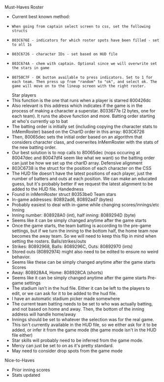 Must-Haves
 Roster
-   Current best known method:
-     When going from captain select screen to css, set the following structs
-     803C676E - indicators for which roster spots have been filled - set to all 1s
-     803C6726 - character IDs - set based on HUD file
-     803C674A - chem with captain. Optional since we will overwrite set the stars in game
-     80750C7F - OK button available to press indicators. Set to 1 for each team. Then press up from "random" to "ok", and select ok. The game will move on to the lineup screen with the right roster.
  Star players
-   This function is the one that runs when a player is starred 800426dc
-   Also relevant is this address which indicates if the game is in the process of making a character a superstar. 8033677e (2 bytes, one for each team). It runs the above function and more.
  Batting order starting at who's currently up to bat
-   The batting order is initially set (including copying the character stats to InMemRoster) based on the CharID order in this array: 803C6726
-   Then, 80065dec sets the initial order based on an algorithm that considers character class, and overwrites InMemRoster with the stats of the new batting order.
-   Our best solution is to nop calls to 80065dec (nops occuring at 80047dec and 80047df4  seem like what we want) so the batting order can just be how we set up the charID array.
  Defensive alignment
-   803C6738 is the struct for the position of each character on the CSS
-   The HUD file doesn't have the latest positions of each player, just the number of batters and outs at each position. We can make an educated guess, but it's probably better if we request the latest alignment to be added to the HUD file.
   Handedness
-   Found in inMemRoster struct 80353be0
  Team stars
-   In-game addresses: 80892ad6, 80892ad7 (bytes)
-   Probably easiest to deal with in-game while changing scores/innings/etc
 Inning
-   Inning number: 808928A0 (int), half inning: 8089294D (byte)
-   Seems like it can be simply changed anytime after the game starts
-   Once the game starts, the team batting is according to the pre-game settings, but if we turn the inning to the bottom half, the home team now becomes the away team. So we will need to keep this flip in mind when setting the rosters.
 Balls/strikes/outs
-   Strikes: 80892968, Balls: 8089296C, Outs: 80892970 (ints)
-   Stored outs (80892974) might also need to be edited to ensure no weird behavior.
-   Seems like these can be simply changed anytime after the game starts
 Scores
-   Away: 808928A4, Home: 808928CA (shorts)
-   Seems like it can be simply changed anytime after the game starts
Pre-game settings
-  The stadium isn't in the hud file. Either it can be left to the players to edit, or we can ask for it to be added to the hud file.
-    I have an automatic stadium picker made somewhere
-  The current team batting needs to be set to who was actually batting, and not based on home and away. Then, the bottom of the inning address will handle home/away
- Innings should be set to whatever the selection was for the real game. This isn't currently available in the HUD file, so we either ask for it to be added, or infer it from the game mode (the game mode isn't in the HUD file either)
- Star skills will probably need to be inferred from the game mode.
- Mercy can just be set to on as it's pretty standard.
- May need to consider drop spots from the game mode

Nice-to-Haves
- Prior inning scores
- Stats updated
